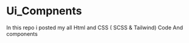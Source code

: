 
# Ui_Compnents





In this repo i posted my all Html and CSS ( SCSS &amp; Tailwind) Code 
And components 











